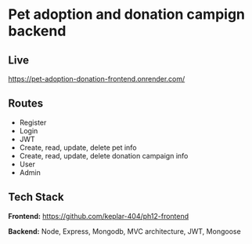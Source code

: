 # Pet adoption and donation campign backend
## Live
https://pet-adoption-donation-frontend.onrender.com/

## Routes
* Register
* Login
* JWT
* Create, read, update, delete pet info
* Create, read, update, delete donation campaign info
* User
* Admin

## Tech Stack
**Frontend:** https://github.com/keplar-404/ph12-frontend

**Backend:** Node, Express, Mongodb, MVC architecture, JWT, Mongoose
